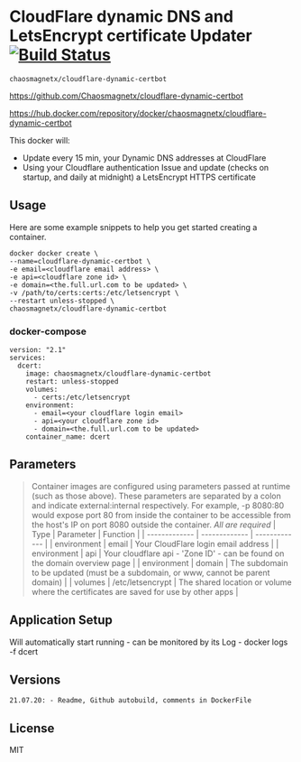 # CloudFlare dynamic DNS and LetsEncrypt certificate Updater [![Build Status](https://img.shields.io/endpoint.svg?url=https%3A%2F%2Factions-badge.atrox.dev%2FOshayr%2Fcloudflare-dynamic-certbot%2Fbadge%3Fref%3Dmaster&style=flat)](https://actions-badge.atrox.dev/Oshayr/cloudflare-dynamic-certbot/goto?ref=master)

```chaosmagnetx/cloudflare-dynamic-certbot```

https://github.com/Chaosmagnetx/cloudflare-dynamic-certbot

https://hub.docker.com/repository/docker/chaosmagnetx/cloudflare-dynamic-certbot

This docker will:
 - Update every 15 min, your Dynamic DNS addresses at CloudFlare 
 - Using your Cloudflare authentication Issue and update (checks on startup, and daily at midnight) a LetsEncrypt HTTPS certificate
## Usage
Here are some example snippets to help you get started creating a container.
```
docker docker create \
--name=cloudflare-dynamic-certbot \
-e email=<cloudflare email address> \
-e api=<cloudflare zone id> \
-e domain=<the.full.url.com to be updated> \
-v /path/to/certs:certs:/etc/letsencrypt \
--restart unless-stopped \
chaosmagnetx/cloudflare-dynamic-certbot
```
### docker-compose
```
version: "2.1"
services:
  dcert:
    image: chaosmagnetx/cloudflare-dynamic-certbot
    restart: unless-stopped
    volumes:
      - certs:/etc/letsencrypt
    environment:
      - email=<your cloudflare login email>
      - api=<your cloudflare zone id>
      - domain=<the.full.url.com to be updated>
    container_name: dcert
```
## Parameters
> Container images are configured using parameters passed at runtime (such as those above). These parameters are separated by a colon and indicate external:internal respectively. For example, -p 8080:80 would expose port 80 from inside the container to be accessible from the host's IP on port 8080 outside the container.
_All are required_
| Type | Parameter | Function |
| ------------- | ------------- | ------------- |
| environment | email | Your CloudFlare login email address |
| environment | api | Your cloudflare api - 'Zone ID' - can be found on the domain overview page |
| environment | domain | The subdomain to be updated (must be a subdomain, or www, cannot be parent domain) |
| volumes | /etc/letsencrypt | The shared location or volume where the certificates are saved for use by other apps |
## Application Setup
Will automatically start running - can be monitored by its Log - docker logs -f dcert
## Versions
```20.07.20: - Initial Release.
21.07.20: - Readme, Github autobuild, comments in DockerFile
```
## License
MIT

